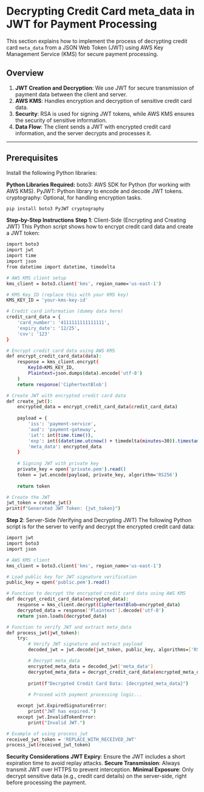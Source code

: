 # Decrypting Credit Card meta_data in JWT for Payment Processing

This section explains how to implement the process of decrypting credit card `meta_data` from a JSON Web Token (JWT) using AWS Key Management Service (KMS) for secure payment processing.

## Overview

1. **JWT Creation and Decryption**: We use JWT for secure transmission of payment data between the client and server.
2. **AWS KMS**: Handles encryption and decryption of sensitive credit card data.
3. **Security**: RSA is used for signing JWT tokens, while AWS KMS ensures the security of sensitive information.
4. **Data Flow**: The client sends a JWT with encrypted credit card information, and the server decrypts and processes it.

---

## Prerequisites

Install the following Python libraries:

**Python Libraries Required:**
boto3: AWS SDK for Python (for working with AWS KMS).
PyJWT: Python library to encode and decode JWT tokens.
cryptography: Optional, for handling encryption tasks.

```bash
pip install boto3 PyJWT cryptography
```
**Step-by-Step Instructions**
**Step 1**: Client-Side (Encrypting and Creating JWT)
This Python script shows how to encrypt credit card data and create a JWT token:

```bash
import boto3
import jwt
import time
import json
from datetime import datetime, timedelta

# AWS KMS client setup
kms_client = boto3.client('kms', region_name='us-east-1')

# KMS Key ID (replace this with your KMS key)
KMS_KEY_ID = 'your-kms-key-id'

# Credit card information (dummy data here)
credit_card_data = {
    'card_number': '4111111111111111',
    'expiry_date': '12/25',
    'cvv': '123'
}

# Encrypt credit card data using AWS KMS
def encrypt_credit_card_data(data):
    response = kms_client.encrypt(
        KeyId=KMS_KEY_ID,
        Plaintext=json.dumps(data).encode('utf-8')
    )
    return response['CiphertextBlob']

# Create JWT with encrypted credit card data
def create_jwt():
    encrypted_data = encrypt_credit_card_data(credit_card_data)
    
    payload = {
        'iss': 'payment-service',
        'aud': 'payment-gateway',
        'iat': int(time.time()),
        'exp': int((datetime.utcnow() + timedelta(minutes=30)).timestamp()),
        'meta_data': encrypted_data
    }
    
    # Signing JWT with private key
    private_key = open('private.pem').read()
    token = jwt.encode(payload, private_key, algorithm='RS256')
    
    return token

# Create the JWT
jwt_token = create_jwt()
print(f"Generated JWT Token: {jwt_token}")
```
**Step 2**: Server-Side (Verifying and Decrypting JWT)
The following Python script is for the server to verify and decrypt the encrypted credit card data:

``` bash
import jwt
import boto3
import json

# AWS KMS client
kms_client = boto3.client('kms', region_name='us-east-1')

# Load public key for JWT signature verification
public_key = open('public.pem').read()

# Function to decrypt the encrypted credit card data using AWS KMS
def decrypt_credit_card_data(encrypted_data):
    response = kms_client.decrypt(CiphertextBlob=encrypted_data)
    decrypted_data = response['Plaintext'].decode('utf-8')
    return json.loads(decrypted_data)

# Function to verify JWT and extract meta_data
def process_jwt(jwt_token):
    try:
        # Verify JWT signature and extract payload
        decoded_jwt = jwt.decode(jwt_token, public_key, algorithms=['RS256'], audience='payment-gateway')

        # Decrypt meta_data
        encrypted_meta_data = decoded_jwt['meta_data']
        decrypted_meta_data = decrypt_credit_card_data(encrypted_meta_data)
        
        print(f"Decrypted Credit Card Data: {decrypted_meta_data}")
        
        # Proceed with payment processing logic...

    except jwt.ExpiredSignatureError:
        print("JWT has expired.")
    except jwt.InvalidTokenError:
        print("Invalid JWT.")

# Example of using process_jwt
received_jwt_token = 'REPLACE_WITH_RECEIVED_JWT'
process_jwt(received_jwt_token)
```
**Security Considerations**
**JWT Expiry**: Ensure the JWT includes a short expiration time to avoid replay attacks.
**Secure Transmission**: Always transmit JWT over HTTPS to prevent interception.
**Minimal Exposure**: Only decrypt sensitive data (e.g., credit card details) on the server-side, right before processing the payment.

